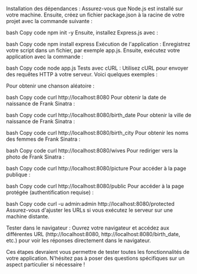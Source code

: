 Installation des dépendances :
Assurez-vous que Node.js est installé sur votre machine. Ensuite, créez un fichier package.json à la racine de votre projet avec la commande suivante :

bash
Copy code
npm init -y
Ensuite, installez Express.js avec :

bash
Copy code
npm install express
Exécution de l'application :
Enregistrez votre script dans un fichier, par exemple app.js. Ensuite, exécutez votre application avec la commande :

bash
Copy code
node app.js
Tests avec cURL :
Utilisez cURL pour envoyer des requêtes HTTP à votre serveur. Voici quelques exemples :

Pour obtenir une chanson aléatoire :

bash
Copy code
curl http://localhost:8080
Pour obtenir la date de naissance de Frank Sinatra :

bash
Copy code
curl http://localhost:8080/birth_date
Pour obtenir la ville de naissance de Frank Sinatra :

bash
Copy code
curl http://localhost:8080/birth_city
Pour obtenir les noms des femmes de Frank Sinatra :

bash
Copy code
curl http://localhost:8080/wives
Pour rediriger vers la photo de Frank Sinatra :

bash
Copy code
curl http://localhost:8080/picture
Pour accéder à la page publique :

bash
Copy code
curl http://localhost:8080/public
Pour accéder à la page protégée (authentification requise) :

bash
Copy code
curl -u admin:admin http://localhost:8080/protected
Assurez-vous d'ajuster les URLs si vous exécutez le serveur sur une machine distante.

Tester dans le navigateur :
Ouvrez votre navigateur et accédez aux différentes URL (http://localhost:8080, http://localhost:8080/birth_date, etc.) pour voir les réponses directement dans le navigateur.

Ces étapes devraient vous permettre de tester toutes les fonctionnalités de votre application. N'hésitez pas à poser des questions spécifiques sur un aspect particulier si nécessaire !
